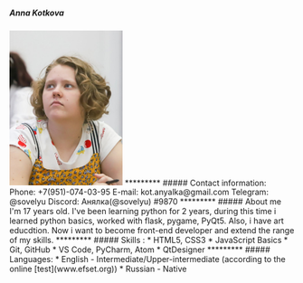 ##### Anna Kotkova
<img src="photo.jpg" alt="Photo" width="200"/>
********* 
##### Contact information:
Phone: +7(951)-074-03-95
E-mail: kot.anyalka@gmail.com
Telegram: @sovelyu
Discord: Анялка(@sovelyu) #9870
********* 
##### About me
I'm 17 years old. I've been learning python for 2 years, during this time i learned python basics, worked with flask, pygame, PyQt5. Also, i have art educdtion. Now i want to become front-end developer and extend the range of my skills.
********* 
##### Skills :
* HTML5, CSS3
* JavaScript Basics
* Git, GitHub
* VS Code, PyCharm, Atom
* QtDesigner 
********* 
##### Languages:
* English - Intermediate/Upper-intermediate (according to the online [test](www.efset.org))
* Russian - Native
